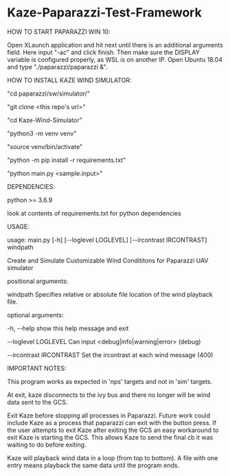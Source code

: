 # Kaze-Paparazzi-Test-Framework

HOW TO START PAPARAZZI WIN 10:

Open XLaunch application and hit next until there is an additional arguments field. Here input "-ac" and click finish.
Then make sure the DISPLAY variable is configured properly, as WSL is on another IP.
Open Ubuntu 18.04 and type "./paparazzi/paparazzi &".


HOW TO INSTALL KAZE WIND SIMULATOR:

"cd paparazzi/sw/simulator/"

"git clone <this repo's url>"

"cd Kaze-Wind-Simulator"

"python3 -m venv venv"

"source venv/bin/activate"

"python -m pip install -r requirements.txt"

"python main.py <sample.input>"


DEPENDENCIES:

python >= 3.6.9

look at contents of requirements.txt for python dependencies


USAGE:

usage: main.py [-h] [--loglevel LOGLEVEL] [--ircontrast IRCONTRAST] windpath

Create and Simulate Customizable Wind Condititons for Paparazzi UAV simulator

positional arguments:

  windpath              Specifies relative or absolute file location of the
                        wind playback file.

optional arguments:

  -h, --help            show this help message and exit
  
  --loglevel LOGLEVEL   Can input <debug|info|warning|error> (debug)
  
  --ircontrast IRCONTRAST
                        Set the ircontrast at each wind message (400)


IMPORTANT NOTES:

This program works as expected in 'nps' targets and not in 'sim' targets. 

At exit, kaze disconnects to the ivy bus and there no longer will be wind data sent to the GCS. 

Exit Kaze before stopping all processes in Paparazzi. Future work could include Kaze as a process that paparazzi can exit with the button press. If the user attempts to exit Kaze after exiting the GCS an easy workaround to exit Kaze is starting the GCS. This allows Kaze to send the final cb it was waiting to do before exiting.

Kaze will playback wind data in a loop (from top to bottom). A file with one entry means playback the same data until the program ends.
